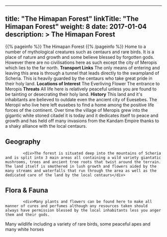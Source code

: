 
---
title: "The Himapan Forest"
linkTitle: "The Himapan Forest"
weight: 8
date: 2017-01-04
description: >
 The Himapan Forest
---

{{% pageinfo %}}
The Himapan Forest
{{% /pageinfo %}}
Home to a number of mythological creatures such as centaurs and rare birds. It is a place of nature and growth and some believe blessed by forgotten gods. However there are no civilisations here as such except the city of Meropis which lies to the far north.  **Transport Links**  The only means of entering and leaving this area is through a tunnel that leads directly to the swampland of Scheria. This is heavily guarded by the centaurs who take great pride in their holy land.  **Locations of Interest**  The Everliving Flower  The entrance to Meropis  **Threats**  All life here is relatively peaceful unless you are found to be tainting or desecrating their holy land.  **History**  This land and it's inhabitants are believed to outdate even the ancient city of Euesebes. The Meropii who live here left eusebes to find a home among the positive life forces of the continent. Over time the village of Meropis grew into the gigantic white stoned citadel it is today and it dedicates itself to peace and growth and has held off many invasions from the Kandam Empire thanks to a shaky alliance with the local centaurs.

## Geography


            <div>The forest is situated deep into the mountains of Scheria and is split into 3 main areas all containing a wild variety giantatic mushrooms, trees and ancient tree roots that twist around the terrain. The land itself is smothered in lush growth and flowers aided by the many streams and waterfalls that run through the area as well as the dedicated care of the land by the local centaurs</div>
                            

## Flora & Fauna


            <div>Many plants and flowers can be found here to make all manner of cures and perfumes although any resources taken should always have permission blessed by the local inhabitants less you anger them and their gods.

Many wildlife including a variety of rare birds, some peaceful apes and many white horses</div>
